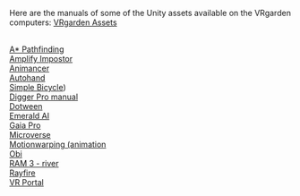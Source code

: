 Here are the manuals of some of the Unity assets available on the VRgarden computers: [VRgarden Assets](https://docs.google.com/spreadsheets/d/1x2y1gdYyp0o8gbY3wD-uo0aP3StBli9tVHWoTX45USY/edit?gid=0#gid=0)<br><br>

[A* Pathfinding](https://arongranberg.com/astar/docs/)<br>
[Amplify Impostor](https://wiki.amplify.pt/index.php?title=Unity_Products:Amplify_Impostors/Manual)<br>
[Animancer](https://kybernetik.com.au/animancer/)<br>
[Autohand](https://earnest-robot.gitbook.io/auto-hand-docs)<br>
[Simple Bicycle](https://drive.google.com/open?id=1-H-WWHuvnezENbe44Fs5-okUNgYPIWnb&usp=drive_fs))<br>
[Digger Pro manual](https://ofux.github.io/Digger-Documentation/)<br>
[Dotween](https://dotween.demigiant.com/pro.php#dotweenAnimation)<br>
[Emerald AI](https://black-horizon-studios.gitbook.io/emerald-ai-wiki/getting-started/getting-started)<br>
[Gaia Pro](https://canopy.procedural-worlds.com/library/tools/gaia-pro-2021/)<br>
[Microverse](https://canopy.procedural-worlds.com/library/tools/gaia-pro-2021/)<br>
[Motionwarping (animation](https://kinemation.gitbook.io/motion-warping-for-unity)<br>
[Obi](https://obi.virtualmethodstudio.com/manual/7.0/whatsnew.html)<br>
[RAM 3 - river](https://www.youtube.com/watch?v=VI7CiHcemzU&t=703s)<br>
[Rayfire](https://rayfirestudios.com/category/online-help-unity/)<br>
[VR Portal](https://docs.google.com/document/d/1H0ZYh-Rs5vwENm5eayC8ovxJjB5G0xh8EKm3325AQhM/edit?tab=t.0#heading=h.6jynaot9cbnq)<br>

